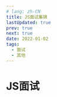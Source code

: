 ```yaml
---
# lang: zh-CN
title: JS面试集锦
lastUpdated: true
prev: true
next: true
date: 2022-01-02
tags:
  - 面试
  - 其他
---
```


# JS面试